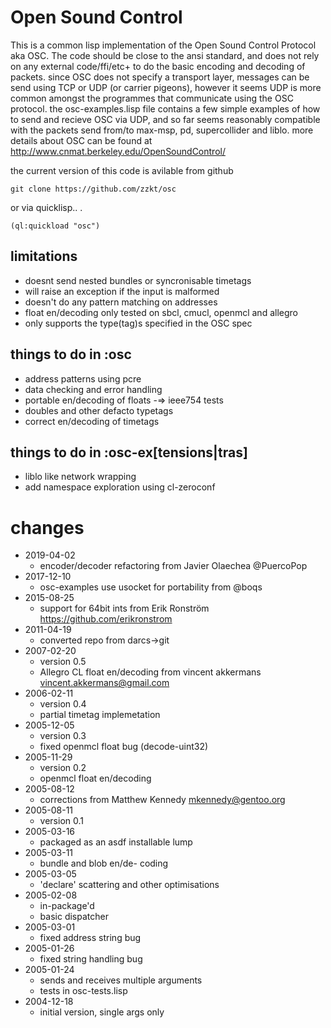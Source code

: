 # Open Sound Control

This is a common lisp implementation of the Open Sound Control Protocol aka OSC. The code should be close to the ansi standard, and does not rely on any external code/ffi/etc+ to do the basic encoding and decoding of packets. since OSC does not specify a transport layer, messages can be send using TCP or UDP (or carrier pigeons), however it seems UDP is more common amongst the programmes that communicate using the OSC protocol. the osc-examples.lisp file contains a few simple examples of how to send and recieve OSC via UDP, and so far seems reasonably compatible with the packets send from/to max-msp, pd, supercollider and liblo. more details about OSC can be found at http://www.cnmat.berkeley.edu/OpenSoundControl/

the current version of this code is avilable from github

    git clone https://github.com/zzkt/osc 

or via quicklisp.. .

    (ql:quickload "osc")

## limitations

  - doesnt send nested bundles or syncronisable timetags
  - will raise an exception if the input is malformed
  - doesn't do any pattern matching on addresses
  - float en/decoding only tested on sbcl, cmucl, openmcl and allegro 
  - only supports the type(tag)s specified in the OSC spec

## things to do in :osc

  - address patterns using pcre
  - data checking and error handling
  - portable en/decoding of floats -=> ieee754 tests
  - doubles and other defacto typetags
  - correct en/decoding of timetags

## things to do in :osc-ex[tensions|tras]

  - liblo like network wrapping 
  - add namespace exploration using cl-zeroconf

# changes
  - 2019-04-02
     - encoder/decoder refactoring from Javier Olaechea @PuercoPop
  - 2017-12-10
     - osc-examples use usocket for portability from @boqs
  - 2015-08-25
     - support for 64bit ints from Erik Ronström https://github.com/erikronstrom
  - 2011-04-19
     - converted repo from darcs->git
  - 2007-02-20
     - version 0.5
     - Allegro CL float en/decoding from vincent akkermans <vincent.akkermans@gmail.com> 
  - 2006-02-11
     - version 0.4
     - partial timetag implemetation 
  - 2005-12-05
     - version 0.3
     - fixed openmcl float bug (decode-uint32)
  - 2005-11-29 
     - version 0.2
     - openmcl float en/decoding
  - 2005-08-12
     - corrections from Matthew Kennedy <mkennedy@gentoo.org>
  - 2005-08-11
     - version 0.1
  - 2005-03-16
     - packaged as an asdf installable lump
  - 2005-03-11
     - bundle and blob en/de- coding
  - 2005-03-05
     - 'declare' scattering and other optimisations
  - 2005-02-08  
     - in-package'd
     - basic dispatcher
  - 2005-03-01
     - fixed address string bug
  - 2005-01-26 
     - fixed string handling bug
  - 2005-01-24 
     - sends and receives multiple arguments
     - tests in osc-tests.lisp
  - 2004-12-18 
     - initial version, single args only

